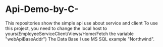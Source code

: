 # Api-Demo-by-C-
This repositories show the simple api use about service and client
To use this project, you need to change the local host to yours(EmployeeServiceClient/Views/Home/Fetch the variable "webApiBaseAddr")
The Data Base I use MS SQL example "Northwind". 